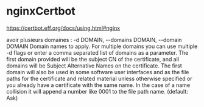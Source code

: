 # nginxCertbot

https://certbot.eff.org/docs/using.html#nginx

avoir plusieurs domaines : 
 -d DOMAIN, --domains DOMAIN, --domain DOMAIN
                        Domain names to apply. For multiple domains you can
                        use multiple -d flags or enter a comma separated list
                        of domains as a parameter. The first domain provided
                        will be the subject CN of the certificate, and all
                        domains will be Subject Alternative Names on the
                        certificate. The first domain will also be used in
                        some software user interfaces and as the file paths
                        for the certificate and related material unless
                        otherwise specified or you already have a certificate
                        with the same name. In the case of a name collision it
                        will append a number like 0001 to the file path name.
                        (default: Ask)
